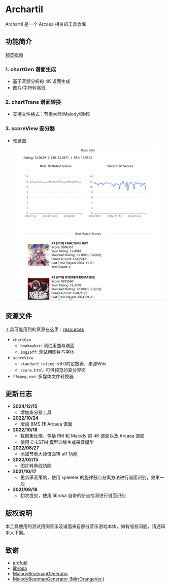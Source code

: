 # Archartil

Archartil 是一个 Arcaea 相关的工具仓库

## 功能简介

[预览视频](https://space.bilibili.com/30871838/channel/collectiondetail?sid=222440)

### 1. chartGen 谱面生成
- 基于音频分析的 4K 谱面生成
- 图片/字符转黑线

### 2. chartTrans 谱面转换
- 支持文件格式：节奏大师/Malody/BMS

### 3. scoreView 查分器
- 预览图![scoreView 预览](./scoreView-preview.png)

## 资源文件
工具可能用到的资源在这里：[resources](https://drive.google.com/drive/folders/1AyOFhFNn-uUynR88ugbGEDhEY_6NmJfT?usp=sharing)

- ``chartGen``
  - ``bookmaker``: 测试用曲与谱面
  - ``img2aff``: 测试用图片与字体
- ``scoreView``
  - ``standard_rating``: v6.0的定数表，来源Wiki
  - ``score.html``: 可供预览的查分界面
- ``ffmpeg.exe``: 多媒体文件转换器

## 更新日志
- **2024/12/15**
  - 增加查分器工具
- **2022/10/24**
  - 增加 BMS 转 Arcaea 谱面
- **2022/10/18**
  - 数据集处理，包括 RM 和 Malody 的 4K 谱面以及 Arcaea 谱面
  - 使用 C-LSTM 模型训练生成采音模型
- **2022/08/27**
  - 添加节奏大师谱面转 aff 功能
- **2022/02/15**
  - 图片转黑线功能
- **2021/10/17**
  - 更新采音策略，使用 spleeter 的旋律鼓点分离方法进行谱面识别，效果一般
- **2021/09/18**
  - 初次提交，使用 librosa 自带的断点检测进行谱面识别

## 版权说明
本工具使用的测试用例音乐及谱面来自部分音乐游戏本体，如有版权问题，请通知本人下架。

## 致谢
- [arcfutil](https://docs.arcaea.icu/)
- [librosa](http://librosa.org/doc/latest/index.html)
- [MalodyBeatmapGenerator](https://github.com/nladuo/AI_beatmap_generator)
- [MalodyBeatmapGenerator (MirrOrangeVer.)](https://github.com/mirrorange/AI_beatmap_generator)